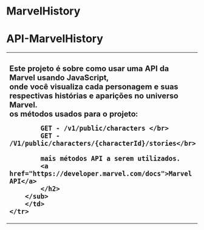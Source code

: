 # MarvelHistory

# API-MarvelHistory

<table>
    <tr>
        <td>
        <sub>
       	 	<h2>
			Este projeto é sobre como usar uma API da Marvel usando JavaScript, </br> 
			onde você visualiza cada personagem e suas respectivas histórias e aparições no universo Marvel.</br>   
                        os métodos usados para o projeto:</br>
	
			GET - /v1/public/characters </br>
			GET - /V1/public/characters/{characterId}/stories</br>
			
			mais métodos API a serem utilizados.
			<a href="https://developer.marvel.com/docs">Marvel API</a>
       	 	</h2>
        </sub>
        </td>
    </tr>
</table>


